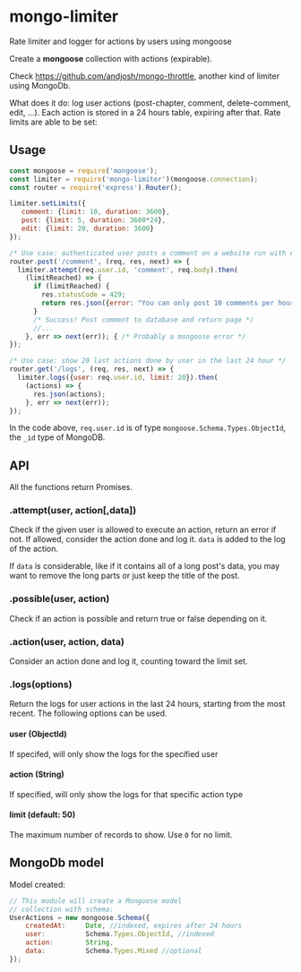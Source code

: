 # mongo-limiter
Rate limiter and logger for actions by users using mongoose

Create a **mongoose** collection with actions (expirable).

Check https://github.com/andjosh/mongo-throttle, another kind of limiter using MongoDb.

What does it do: log user actions (post-chapter, comment, delete-comment, edit, ...). Each action is stored in a 24 hours table, expiring after that. Rate limits are able to be set:

## Usage

```js
const mongoose = require('mongoose');
const limiter = require('mongo-limiter')(mongoose.connection);
const router = require('express').Router();

limiter.setLimits({
   comment: {limit: 10, duration: 3600},
   post: {limit: 5, duration: 3600*24},
   edit: {limit: 20, duration: 3600}
});

/* Use case: authenticated user posts a comment on a website run with express / passport / mongoose.*/
router.post('/comment', (req, res, next) => {
  limiter.attempt(req.user.id, 'comment', req.body).then(
    (limitReached) => {
      if (limitReached) {
        res.statusCode = 429;
        return res.json({error: "You can only post 10 comments per hour"});
      }
      /* Success! Post comment to database and return page */
      //...
    }, err => next(err)); { /* Probably a mongoose error */
});

/* Use case: show 20 last actions done by user in the last 24 hour */
router.get('/logs', (req, res, next) => {
  limiter.logs({user: req.user.id, limit: 20}).then(
    (actions) => {
      res.json(actions);
    }, err => next(err));
});
```

In the code above, `req.user.id` is of type `mongoose.Schema.Types.ObjectId`, the `_id` type of MongoDB.

## API

All the functions return Promises.

### .attempt(user, action[,data])

Check if the given user is allowed to execute an action, return an error if not. If allowed, consider the action done and log it. `data` is added to the log of the action.

If `data` is considerable, like if it contains all of a long post's data, you may want to remove the long parts or just keep the title of the post.

### .possible(user, action)

Check if an action is possible and return true or false depending on it.

### .action(user, action, data)

Consider an action done and log it, counting toward the limit set.

### .logs(options)

Return the logs for user actions in the last 24 hours, starting from the most recent. The following options can be used.

#### user (ObjectId)

If specifed, will only show the logs for the specified user

#### action (String)

If specified, will only show the logs for that specific action type

#### limit (default: 50)

The maximum number of records to show. Use `0` for no limit.

## MongoDb model

Model created:

``` js
// This module will create a Mongoose model 
// collection with schema:
UserActions = new mongoose.Schema({
    createdAt:     Date, //indexed, expires after 24 hours
    user:          Schema.Types.ObjectId, //indexed
    action:        String,
    data:          Schema.Types.Mixed //optional
});
```